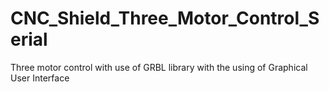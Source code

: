 # CNC_Shield_Three_Motor_Control_Serial
Three motor control with use of GRBL library with the using of Graphical User Interface
